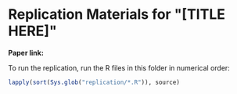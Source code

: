 # Replication Materials for "[TITLE HERE]"

**Paper link:**

To run the replication, run the R files in this folder in numerical order:
```r
lapply(sort(Sys.glob("replication/*.R")), source)
```
